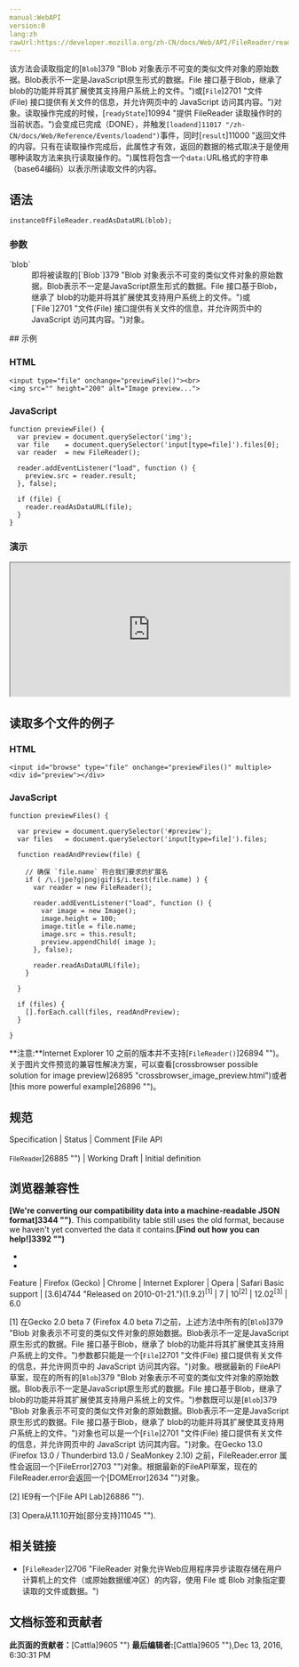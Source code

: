 ```yaml
---
manual:WebAPI
version:0
lang:zh
rawUrl:https://developer.mozilla.org/zh-CN/docs/Web/API/FileReader/readAsDataURL
---
```






该方法会读取指定的[`Blob`]379 "Blob 对象表示不可变的类似文件对象的原始数据。Blob表示不一定是JavaScript原生形式的数据。File 接口基于Blob，继承了 blob的功能并将其扩展使其支持用户系统上的文件。")或[`File`]2701 "文件(File) 接口提供有关文件的信息，并允许网页中的 JavaScript 访问其内容。")对象。读取操作完成的时候，[`readyState`]10994 "提供 FileReader 读取操作时的当前状态。")会变成已完成（DONE），并触发`[loadend]11017 "/zh-CN/docs/Web/Reference/Events/loadend")`事件，同时[`result`]11000 "返回文件的内容。只有在读取操作完成后，此属性才有效，返回的数据的格式取决于是使用哪种读取方法来执行读取操作的。")属性将包含一个`data:`URL格式的字符串（base64编码）以表示所读取文件的内容。


## 语法<a name="语法"></a>

```
instanceOfFileReader.readAsDataURL(blob);
```

### 参数<a name="参数"></a>
<dl><dt id=''>`blob`</dt><dd>即将被读取的[`Blob`]379 "Blob 对象表示不可变的类似文件对象的原始数据。Blob表示不一定是JavaScript原生形式的数据。File 接口基于Blob，继承了 blob的功能并将其扩展使其支持用户系统上的文件。")或[`File`]2701 "文件(File) 接口提供有关文件的信息，并允许网页中的 JavaScript 访问其内容。")对象。</dd></dl>
## 示例<a name="示例"></a>

### HTML<a name="HTML"></a>

```
<input type="file" onchange="previewFile()"><br>
<img src="" height="200" alt="Image preview...">
```

### JavaScript<a name="JavaScript"></a>

```
function previewFile() {
  var preview = document.querySelector('img');
  var file    = document.querySelector('input[type=file]').files[0];
  var reader  = new FileReader();

  reader.addEventListener("load", function () {
    preview.src = reader.result;
  }, false);

  if (file) {
    reader.readAsDataURL(file);
  }
}
```

### 演示<a name="演示"></a>


<iframe src='https://mdn.mozillademos.org/zh-CN/docs/Web/API/FileReader/readAsDataURL$samples/%E7%A4%BA%E4%BE%8B?revision=1155734' width='100%' height='240'></iframe>







## 读取多个文件的例子<a name="读取多个文件的例子"></a>

### HTML<a name="HTML_2"></a>

```
<input id="browse" type="file" onchange="previewFiles()" multiple>
<div id="preview"></div>
```

### JavaScript<a name="JavaScript_2"></a>

```
function previewFiles() {

  var preview = document.querySelector('#preview');
  var files   = document.querySelector('input[type=file]').files;

  function readAndPreview(file) {

    // 确保 `file.name` 符合我们要求的扩展名
    if ( /\.(jpe?g|png|gif)$/i.test(file.name) ) {
      var reader = new FileReader();

      reader.addEventListener("load", function () {
        var image = new Image();
        image.height = 100;
        image.title = file.name;
        image.src = this.result;
        preview.appendChild( image );
      }, false);

      reader.readAsDataURL(file);
    }

  }

  if (files) {
    [].forEach.call(files, readAndPreview);
  }

}
```
**注意:**Internet Explorer 10 之前的版本并不支持[`FileReader()`]26894 "")。关于图片文件预览的兼容性解决方案，可以查看[crossbrowser possible solution for image preview]26895 "crossbrowser_image_preview.html")或者[this more powerful example]26896 "")。

## 规范<a name="规范"></a>

Specification | Status | Comment 
[File API<br></br><small>FileReader</small>]26885 "") | Working Draft | Initial definition 


## 浏览器兼容性<a name="浏览器兼容性"></a>


**[We&#39;re converting our compatibility data into a machine-readable JSON format]3344 "")**. This compatibility table still uses the old format, because we haven&#39;t yet converted the data it contains.**[Find out how you can help!]3392 "")**


* 
* 

Feature | Firefox (Gecko) | Chrome | Internet Explorer | Opera | Safari 
Basic support | [3.6]4744 "Released on 2010-01-21.")(1.9.2)<sup>[1]</sup> | 7 | 10<sup>[2]</sup> | 12.02<sup>[3]</sup> | 6.0 





[1] 在Gecko 2.0 beta 7 (Firefox 4.0 beta 7)之前，上述方法中所有的[`Blob`]379 "Blob 对象表示不可变的类似文件对象的原始数据。Blob表示不一定是JavaScript原生形式的数据。File 接口基于Blob，继承了 blob的功能并将其扩展使其支持用户系统上的文件。")参数都只能是一个[`File`]2701 "文件(File) 接口提供有关文件的信息，并允许网页中的 JavaScript 访问其内容。")对象。根据最新的 FileAPI 草案，现在的所有的[`Blob`]379 "Blob 对象表示不可变的类似文件对象的原始数据。Blob表示不一定是JavaScript原生形式的数据。File 接口基于Blob，继承了 blob的功能并将其扩展使其支持用户系统上的文件。")参数既可以是[`Blob`]379 "Blob 对象表示不可变的类似文件对象的原始数据。Blob表示不一定是JavaScript原生形式的数据。File 接口基于Blob，继承了 blob的功能并将其扩展使其支持用户系统上的文件。")对象也可以是一个[`File`]2701 "文件(File) 接口提供有关文件的信息，并允许网页中的 JavaScript 访问其内容。")对象。在Gecko 13.0 (Firefox 13.0 / Thunderbird 13.0 / SeaMonkey 2.10) 之前，FileReader.error 属性会返回一个[FileError]2703 "")对象。根据最新的FileAPI草案，现在的 FileReader.error会返回一个[DOMError]2634 "")对象。



[2] IE9有一个[File API Lab]26886 "").



[3] Opera从11.10开始[部分支持]11045 "").


## 相关链接<a name="相关链接"></a>

* [`FileReader`]2706 "FileReader 对象允许Web应用程序异步读取存储在用户计算机上的文件（或原始数据缓冲区）的内容，使用 File 或 Blob 对象指定要读取的文件或数据。")



## 文档标签和贡献者
**此页面的贡献者：**[Cattla]9605 "")
**最后编辑者:**[Cattla]9605 ""),<time>Dec 13, 2016, 6:30:31 PM</time>


